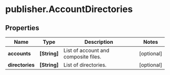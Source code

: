 # publisher.AccountDirectories

## Properties

Name | Type | Description | Notes
------------ | ------------- | ------------- | -------------
**accounts** | **[String]** | List of account and composite files. | [optional] 
**directories** | **[String]** | List of directories. | [optional] 


